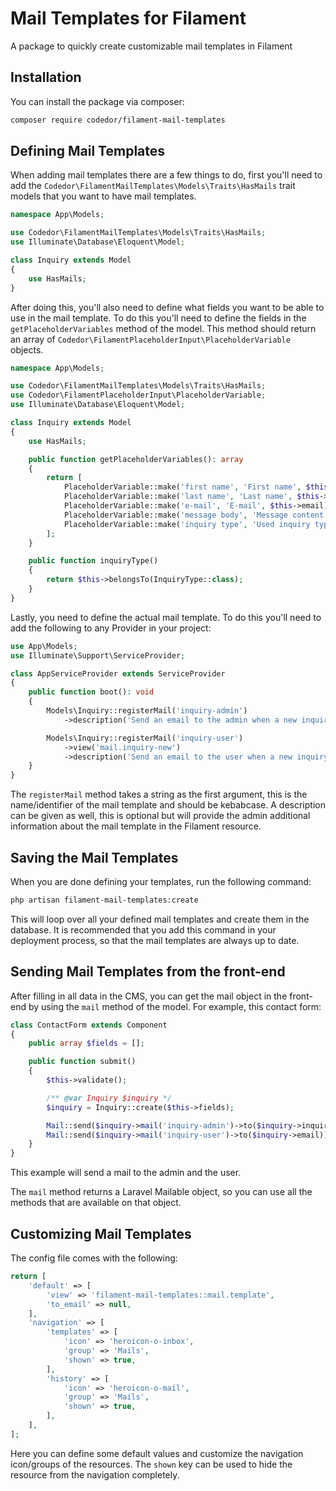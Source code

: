 # Mail Templates for Filament

A package to quickly create customizable mail templates in Filament

## Installation

You can install the package via composer:

```bash
composer require codedor/filament-mail-templates
```

## Defining Mail Templates

When adding mail templates there are a few things to do, first you'll need to add the `Codedor\FilamentMailTemplates\Models\Traits\HasMails` trait models that you want to have mail templates.

```php
namespace App\Models;

use Codedor\FilamentMailTemplates\Models\Traits\HasMails;
use Illuminate\Database\Eloquent\Model;

class Inquiry extends Model
{
    use HasMails;
}
```

After doing this, you'll also need to define what fields you want to be able to use in the mail template. To do this you'll need to define the fields in the `getPlaceholderVariables` method of the model. This method should return an array of `Codedor\FilamentPlaceholderInput\PlaceholderVariable` objects.

```php
namespace App\Models;

use Codedor\FilamentMailTemplates\Models\Traits\HasMails;
use Codedor\FilamentPlaceholderInput\PlaceholderVariable;
use Illuminate\Database\Eloquent\Model;

class Inquiry extends Model
{
    use HasMails;

    public function getPlaceholderVariables(): array
    {
        return [
            PlaceholderVariable::make('first name', 'First name', $this->first_name),
            PlaceholderVariable::make('last name', 'Last name', $this->last_name),
            PlaceholderVariable::make('e-mail', 'E-mail', $this->email),
            PlaceholderVariable::make('message body', 'Message content', $this->message),
            PlaceholderVariable::make('inquiry type', 'Used inquiry type', $this->inquiryType?->working_title),
        ];
    }

    public function inquiryType()
    {
        return $this->belongsTo(InquiryType::class);
    }
}
```

Lastly, you need to define the actual mail template. To do this you'll need to add the following to any Provider in your project:

```php
use App\Models;
use Illuminate\Support\ServiceProvider;

class AppServiceProvider extends ServiceProvider
{
    public function boot(): void
    {
        Models\Inquiry::registerMail('inquiry-admin')
            ->description('Send an email to the admin when a new inquiry is made');

        Models\Inquiry::registerMail('inquiry-user')
            ->view('mail.inquiry-new')
            ->description('Send an email to the user when a new inquiry is made');
    }
}
```

The `registerMail` method takes a string as the first argument, this is the name/identifier of the mail template and should be kebabcase. A description can be given as well, this is optional but will provide the admin additional information about the mail template in the Filament resource.

## Saving the Mail Templates

When you are done defining your templates, run the following command:

```bash
php artisan filament-mail-templates:create
```

This will loop over all your defined mail templates and create them in the database. It is recommended that you add this command in your deployment process, so that the mail templates are always up to date.

## Sending Mail Templates from the front-end

After filling in all data in the CMS, you can get the mail object in the front-end by using the `mail` method of the model. For example, this contact form:

```php
class ContactForm extends Component
{
    public array $fields = [];

    public function submit()
    {
        $this->validate();

        /** @var Inquiry $inquiry */
        $inquiry = Inquiry::create($this->fields);

        Mail::send($inquiry->mail('inquiry-admin')->to($inquiry->inquiryType?->to_email));
        Mail::send($inquiry->mail('inquiry-user')->to($inquiry->email));
    }
}
```

This example will send a mail to the admin and the user.

The `mail` method returns a Laravel Mailable object, so you can use all the methods that are available on that object.

## Customizing Mail Templates

The config file comes with the following:

```php
return [
    'default' => [
        'view' => 'filament-mail-templates::mail.template',
        'to_email' => null,
    ],
    'navigation' => [
        'templates' => [
            'icon' => 'heroicon-o-inbox',
            'group' => 'Mails',
            'shown' => true,
        ],
        'history' => [
            'icon' => 'heroicon-o-mail',
            'group' => 'Mails',
            'shown' => true,
        ],
    ],
];
```

Here you can define some default values and customize the navigation icon/groups of the resources. The `shown` key can be used to hide the resource from the navigation completely.
